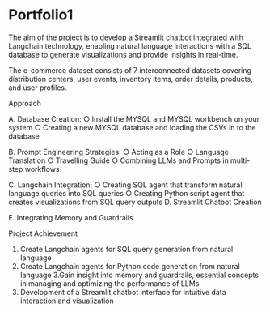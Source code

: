 # Portfolio1

The aim of the project is to develop a Streamlit chatbot integrated with Langchain
technology, enabling natural language interactions with a SQL database to generate
visualizations and provide insights in real-time.

The e-commerce dataset consists of 7 interconnected datasets covering distribution
centers, user events, inventory items, order details, products, and user profiles.

Approach

A. Database Creation:
○ Install the MYSQL and MYSQL workbench on your system
○ Creating a new MYSQL database and loading the CSVs in to the database

B. Prompt Engineering Strategies:
○ Acting as a Role
○ Language Translation
○ Travelling Guide
○ Combining LLMs and Prompts in multi-step workflows

C. Langchain Integration:
○ Creating SQL agent that transform natural language queries into SQL
queries
○ Creating Python script agent that creates visualizations from SQL query
outputs
D. Streamlit Chatbot Creation

E. Integrating Memory and Guardrails

Project Achievement
1. Create Langchain agents for SQL query generation from natural language
2. Create Langchain agents for Python code generation from natural language
3.Gain insight into memory and guardrails, essential concepts in managing and
optimizing the performance of LLMs
4. Development of a Streamlit chatbot interface for intuitive data interaction and
visualization
